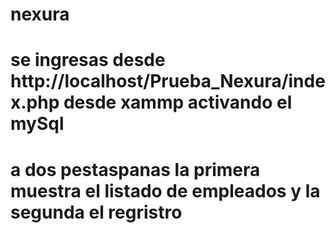 # nexura
# se ingresas desde http://localhost/Prueba_Nexura/index.php desde xammp activando el mySql
# a dos pestaspanas la primera muestra el listado de empleados y la segunda el regristro
